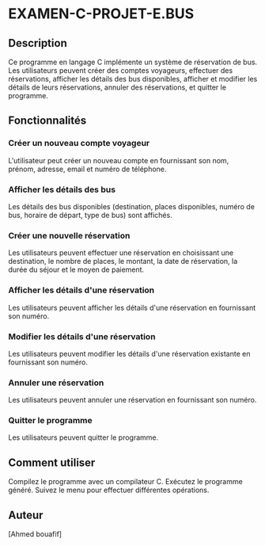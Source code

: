 # EXAMEN-C-PROJET-E.BUS
## Description
Ce programme en langage C implémente un système de réservation de bus. Les utilisateurs peuvent créer des comptes voyageurs, effectuer des réservations, afficher les détails des bus disponibles, afficher et modifier les détails de leurs réservations, annuler des réservations, et quitter le programme.

## Fonctionnalités
### Créer un nouveau compte voyageur

L'utilisateur peut créer un nouveau compte en fournissant son nom, prénom, adresse, email et numéro de téléphone.
### Afficher les détails des bus

Les détails des bus disponibles (destination, places disponibles, numéro de bus, horaire de départ, type de bus) sont affichés.
### Créer une nouvelle réservation

Les utilisateurs peuvent effectuer une réservation en choisissant une destination, le nombre de places, le montant, la date de réservation, la durée du séjour et le moyen de paiement.
### Afficher les détails d'une réservation

Les utilisateurs peuvent afficher les détails d'une réservation en fournissant son numéro.
### Modifier les détails d'une réservation

Les utilisateurs peuvent modifier les détails d'une réservation existante en fournissant son numéro.
### Annuler une réservation

Les utilisateurs peuvent annuler une réservation en fournissant son numéro.
### Quitter le programme

Les utilisateurs peuvent quitter le programme.
## Comment utiliser
Compilez le programme avec un compilateur C.
Exécutez le programme généré.
Suivez le menu pour effectuer différentes opérations.
## Auteur
[Ahmed bouafif]
